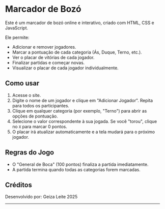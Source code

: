 # Marcador de Bozó

Este é um marcador de bozó online e interativo, criado com HTML, CSS e JavaScript.

Ele permite:
- Adicionar e remover jogadores.
- Marcar a pontuação de cada categoria (Ás, Duque, Terno, etc.).
- Ver o placar de vitórias de cada jogador.
- Finalizar partidas e começar novas.
- Visualizar o placar de cada jogador individualmente.

## Como usar

1.  Acesse o site.
2.  Digite o nome de um jogador e clique em "Adicionar Jogador". Repita para todos os participantes.
3.  Clique em qualquer categoria (por exemplo, "Terno") para abrir as opções de pontuação.
4.  Selecione o valor correspondente à sua jogada. Se você "torou", clique no `X` para marcar 0 pontos.
5.  O placar irá atualizar automaticamente e a tela mudará para o próximo jogador.

## Regras do Jogo

- O "General de Boca" (100 pontos) finaliza a partida imediatamente.
- A partida termina quando todas as categorias forem marcadas.

## Créditos

Desenvolvido por: Geiza Leite 2025

---
